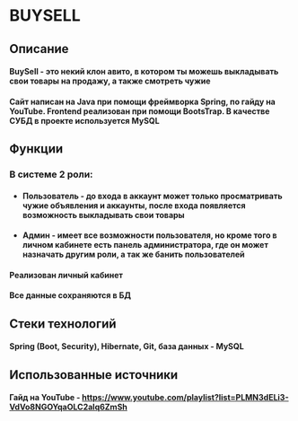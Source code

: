 # BUYSELL
## Описание
#### BuySell - это некий клон авито, в котором ты можешь выкладывать свои товары на продажу, а также смотреть чужие
#### Сайт написан на Java при помощи фреймворка Spring, по гайду на YouTube. Frontend реализован при помощи BootsTrap. В качестве СУБД в проекте используется MySQL
## Функции
### В системе 2 роли:
- #### Пользователь - до входа в аккаунт может только просматривать чужие объявления и аккаунты, после входа появляется возможность выкладывать свои товары
- #### Админ - имеет все возможности пользователя, но кроме того в личном кабинете есть панель администратора, где он может назначать другим роли, а так же банить пользователей
#### Реализован личный кабинет
#### Все данные сохраняются в БД
## Стеки технологий
#### Spring (Boot, Security), Hibernate, Git, база данных - MySQL
## Использованные источники
#### Гайд на YouTube - https://www.youtube.com/playlist?list=PLMN3dELi3-VdVo8NGOYqaOLC2alq6ZmSh
